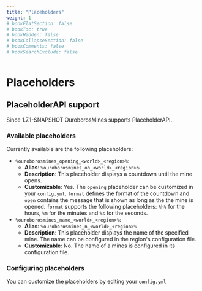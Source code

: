 ```yaml
---
title: "Placeholders"
weight: 1
# bookFlatSection: false
# bookToc: true
# bookHidden: false
# bookCollapseSection: false
# bookComments: false
# bookSearchExclude: false
---
```

# Placeholders

## PlaceholderAPI support
Since 1.7.1-SNAPSHOT OuroborosMines supports PlaceholderAPI.

### Available placeholders
Currently available are the following placeholders:
- `%ouroborosmines_opening_<world>_<region>%`:
  - **Alias**: `%ouroborosmines_oh_<world>_<region>%`
  - **Description**: This placeholder displays a countdown until the mine opens.
  - **Customizable**: Yes. The `opening` placeholder can be customized in your `config.yml`. `format` defines the format of the countdown and `open` contains the message that is shown as long as the the mine is opened. `format` supports the following placeholders: `%h%` for the hours, `%m` for the minutes and `%s` for the seconds.
- `%ouroborosmines_name_<world>_<region>%`:
  - **Alias**: `%ouroborosmines_n_<world>_<region>%`
  - **Description**: This placeholder displays the name of the specified mine. The name can be configured in the region's configuration file.
  - **Customizable**: No. The name of a mines is configured in its configuration file.

### Configuring placeholders
You can customize the placeholders by editing your `config.yml`
